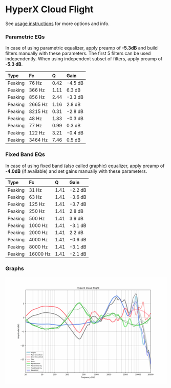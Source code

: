 # HyperX Cloud Flight
See [usage instructions](https://github.com/jaakkopasanen/AutoEq#usage) for more options and info.

### Parametric EQs
In case of using parametric equalizer, apply preamp of **-5.3dB** and build filters manually
with these parameters. The first 5 filters can be used independently.
When using independent subset of filters, apply preamp of **-5.3 dB**.

| Type    | Fc      |    Q | Gain    |
|:--------|:--------|:-----|:--------|
| Peaking | 76 Hz   | 0.42 | -4.5 dB |
| Peaking | 366 Hz  | 1.11 | 6.3 dB  |
| Peaking | 856 Hz  | 2.44 | -3.3 dB |
| Peaking | 2665 Hz | 1.16 | 2.8 dB  |
| Peaking | 8215 Hz | 0.31 | -2.8 dB |
| Peaking | 48 Hz   | 1.83 | -0.3 dB |
| Peaking | 77 Hz   | 0.99 | 0.3 dB  |
| Peaking | 122 Hz  | 3.21 | -0.4 dB |
| Peaking | 3464 Hz | 7.46 | 0.5 dB  |

### Fixed Band EQs
In case of using fixed band (also called graphic) equalizer, apply preamp of **-4.0dB**
(if available) and set gains manually with these parameters.

| Type    | Fc       |    Q | Gain    |
|:--------|:---------|:-----|:--------|
| Peaking | 31 Hz    | 1.41 | -2.2 dB |
| Peaking | 63 Hz    | 1.41 | -3.6 dB |
| Peaking | 125 Hz   | 1.41 | -3.7 dB |
| Peaking | 250 Hz   | 1.41 | 2.8 dB  |
| Peaking | 500 Hz   | 1.41 | 3.9 dB  |
| Peaking | 1000 Hz  | 1.41 | -3.1 dB |
| Peaking | 2000 Hz  | 1.41 | 2.2 dB  |
| Peaking | 4000 Hz  | 1.41 | -0.6 dB |
| Peaking | 8000 Hz  | 1.41 | -3.1 dB |
| Peaking | 16000 Hz | 1.41 | -2.1 dB |

### Graphs
![](./HyperX%20Cloud%20Flight.png)